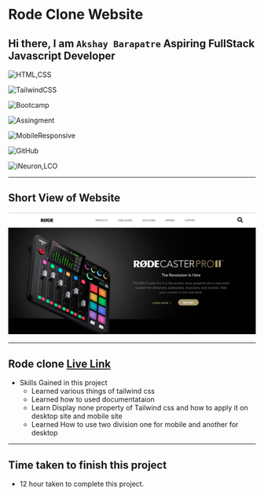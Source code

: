 # Rode Clone Website

## Hi there, I am `Akshay Barapatre` Aspiring FullStack Javascript Developer   

![HTML,CSS](https://img.shields.io/badge/HTML-CSS-green)

![TailwindCSS](https://img.shields.io/badge/Tailwind-CSS-important)

![Bootcamp](https://img.shields.io/badge/Bootcampt-.-success)

![Assingment](https://img.shields.io/badge/Assingment-.-blueviolet)

![MobileResponsive](https://img.shields.io/badge/Mobile-Responsive-critical)

![GitHub](https://img.shields.io/badge/GIT-HUB-sucess)

![iNeuron,LCO](https://img.shields.io/badge/iNeuron-LCO-red)


---

## Short View of Website
![Desktop](./screenshot/Screenshot%202022-09-06%20181319.png)

---

 
## Rode clone  [Live Link](https://rode-clone-by-akshay-barapatre.netlify.app/)

-   Skills Gained in this project
    -   Learned various things of tailwind css
    -   Learned how to used documentataion
    -   Learn Display none property of Tailwind css and how to apply it on desktop site and mobile site
    -  Learned How to use two division one for mobile and another for desktop 

---

## Time taken to finish this project

-   12 hour taken to complete this project.


